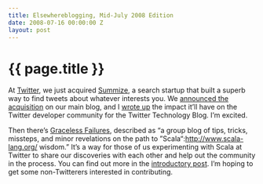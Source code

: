 ```yaml
---
title: Elsewhereblogging, Mid-July 2008 Edition
date: 2008-07-16 00:00:00 Z
layout: post
---
```


{{ page.title }}
================

At [Twitter](http://twitter.com), we just acquired [Summize](http://www.crunchbase.com/company/summize), a search startup that built a superb way to find tweets about whatever interests you. We [announced the acquisition](http://blog.twitter.com/2008/07/finding-perfect-match.html) on our main blog, and I [wrote up](http://dev.twitter.com/2008/07/summize-and-future-of-twitter-api.html) the impact it’ll have on the Twitter developer community for the Twitter Technology Blog. I’m excited.

Then there’s [Graceless Failures](http://www.gracelessfailures.com/), described as “a group blog of tips, tricks, missteps, and minor revelations on the path to ”Scala“:http://www.scala-lang.org/ wisdom.” It’s a way for those of us experimenting with Scala at Twitter to share our discoveries with each other and help out the community in the process. You can find out more in the [introductory post](http://www.gracelessfailures.com/2008/06/test-post.html). I’m hoping to get some non-Twitterers interested in contributing.
